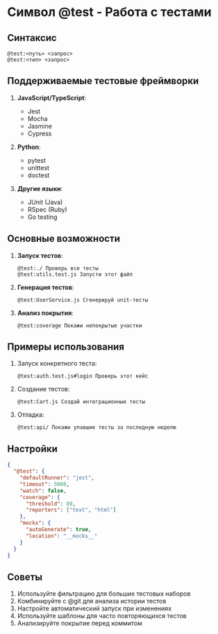 # Символ @test - Работа с тестами

## Синтаксис
```
@test:<путь> <запрос>
@test:<тип> <запрос>
```

## Поддерживаемые тестовые фреймворки
1. **JavaScript/TypeScript**:
   - Jest
   - Mocha
   - Jasmine
   - Cypress

2. **Python**:
   - pytest
   - unittest
   - doctest

3. **Другие языки**:
   - JUnit (Java)
   - RSpec (Ruby)
   - Go testing

## Основные возможности
1. **Запуск тестов**:
   ```cursor
   @test:./ Проверь все тесты
   @test:utils.test.js Запусти этот файл
   ```

2. **Генерация тестов**:
   ```cursor
   @test:UserService.js Сгенерируй unit-тесты
   ```

3. **Анализ покрытия**:
   ```cursor
   @test:coverage Покажи непокрытые участки
   ```

## Примеры использования
1. Запуск конкретного теста:
   ```cursor
   @test:auth.test.js#login Проверь этот кейс
   ```

2. Создание тестов:
   ```cursor
   @test:Cart.js Создай интеграционные тесты
   ```

3. Отладка:
   ```cursor
   @test:api/ Покажи упавшие тесты за последную неделю
   ```

## Настройки
```json
{
  "@test": {
    "defaultRunner": "jest",
    "timeout": 5000,
    "watch": false,
    "coverage": {
      "threshold": 80,
      "reporters": ["text", "html"]
    },
    "mocks": {
      "autoGenerate": true,
      "location": "__mocks__"
    }
  }
}
```

## Советы
1. Используйте фильтрацию для больших тестовых наборов
2. Комбинируйте с @git для анализа истории тестов
3. Настройте автоматический запуск при изменениях
4. Используйте шаблоны для часто повторяющихся тестов
5. Анализируйте покрытие перед коммитом
